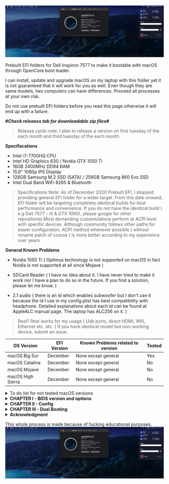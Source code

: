 ![](ss201201.jpg)

Prebuilt EFI folders for Dell Inspiron 7577 to make it bootable with macOS through OpenCore boot loader.

I can install, update and upgrade macOS on my laptop with this folder yet it is not guaranteed that it will work for you as well. Even though they are same models, two computers can have differences. Proceed all processes at your own risk. 

Do not use prebuilt EFI folders before you read this page otherwise it will end up with a failure.

<b>#*Check releases tab for downloadable zip files*#</b> 
> Release cycle note: I plan to release a version on first tuesday of the each month and third tuesday of the each month.

<b>Specifacations</b>

* Intel i7-7700HQ CPU
* Intel HD Graphics 630 / Nvidia GTX 1050 Ti
* 16GB 2400MHz DDR4 RAM
* 15.6” 1080p IPS Display
* 128GB Samsung M.2 SSD (SATA) / 256GB Samsung 860 Evo SSD 
* Intel Dual Band WiFi 8265 & Bluetooth

> Specifications Note: As of December 2020 Prebuilt EFI, I stopped providing general EFI folder for a wider target. From this date onward, EFI folder will be targeting completely identical builds for best performance and convenience. If you do not have the identical build ( e.g Dell 7577 - i5 & GTX 1060), please google for other repositories.Most demanding customizations perform at ACPI level with specific devices. Although community follows other paths for easier configuration, ACPI method whenever possible ( without rename patch of course ) is more better according to my experience over years. 

<b>General Known Problems</b>

* Nvidia 1050 Ti ( Optimus technology is not supported on macOS in fact Nvidia is not supported at all since Mojave )

* SDCard Reader ( I have no idea about it. I have never tried to make it work nor I have a plan to do so in the future. If you find a solution, please let me know. )

* 2.1 audio ( there is an id which enables subwoofer but I don't use it because the id I use in my config.plist has best compatibility with headphone. Detailed explanations about each id can be found at AppleALC manual page. The laptop has ALC256 on it. )

> Rest? Rest works for my usage ( Usb ports, direct HDMI, Wifi, Ethernet etc. etc. ) If you have identical model but non-working device, submit an issue.


| OS Version | EFI Version    | Known Problems related to version | Tested |
| ----------- | ------- | ---------- | ------------------- |
| macOS Big Sur  | December  | None except general          | Yes             |
| macOS Catalina  | December  | None except general          | No             |
| macOS Mojave  | December | None except general          | No              |
| macOS High Sierra   | December | None except general          | No              |

<details>
  <summary> To do list for not tested macOS versions </summary>
  My prebuilt EFI folders are tested on macOS big sur only. To use it with previous macOS versions, you need to make following changes:
  
  * Download Airportitlwm.kext depending on your macos version and replace it with the one inside EFI>OC>Kexts ( See Acknowledgment section for link )
  
  * Set Misc>Security>SecureBootModel to j186 if you have early boot failures. It resembles Macbookpro15,1 which has a T2 chip on it. This quirk and SMBIOS model are not linked to each other so you do not have to change your SMBIOS to anything.
  </details>

<details>
<summary><b>CHAPTER I - BIOS version and options</b></summary>
 

|||||    BIOS Version  ||||||    1.11.0    |||||

* Disable Secure Boot

* Change SATA operation to AHCI ( google it to learn more before you proceed this action if you use windows already to not lose your existed data on windows partition )

* Disable Virtualization


***Required advanced BIOS settings***

To enable advanced BIOS options, execute ModifiedGrubShell.efi at Opencore Picker Screen and enter given commands below for each settings.

| Command | Explanation    |
| ----------- | ------- |
| setup_var 0x4DE 0x00  | Disables CFG Lock	     |

This command disables CFG Lock which is a must to run macOS. 

| Command | Explanation   |
| ----------- | ------- |
| setup_var 0x889 0x00  | Disables WakeOnLan	     |

This command disables wake on lan BIOS settings so laptop can sleep on battery and AC without problem. Without disabling this setting, your laptop will have sleep issues on AC. On battery sleep works well because it is set to disable on battery by default. No mandatory to run macOS but advised for proper sleep and wake functions.  

Advanced BIOS settings note: 

*These values will be overwritten in case you update your bios or reset CMOS physically so you have to execute commands again. Best to check my BIOS version and commands here before updating it by yourself.

*Without disabling these options via code provided above, one can not use prebuilt EFI as it is from December 2020. See "CHAPTER II - Config" for workarounds.


</details>

<details>
<summary><b> CHAPTER II - Config </b></summary>

* Config file does not include SMBIOS parameters ( MLB, ROM, SystemSerialNumber and SystemUUID ) which is a must. One needs to provide own values. MacSerial by Acidanthera is a good way to obtain proper serial and motherboard serial numbers. UUID can be generated with terminal command “uuidgen”. Builtin ethernet, wifi or thunderbolt device MAC address can be used as ROM value. For working imessage and facetime all should be set in a sensible way and make sure that they are not used by someone else either hackintosh or real Mac. When you change a value ( SN, MLB, UUID or ROM ) you should change all other values to prevent apple servers being suspicious about your account. 
Tested SMBIOS models by me and returned zero errors as follow: Macbookpro14,1 ; Macbookpro14,2 ; Macbookpro 14,3. I highly recommend you to create Macbookpro14,3 SMBIOS parameters since it will be default from now on but it is totally up to your own liking

* If you do not want to execute disabling cfg lock command explained in CHAPTER - I, you have to set Kernel>Quirks>AppleXcpmCfgLock to YES

* To enable VT, Booter>Quirks>DevirtualiseMmio can be set to YES as a workaround

* You have to set UEFI>Audio>PlayChime to NO for disabling bootchime. (scary sound when you boot into OC ) 

* If you dual boot like me explained below in CHAPTER III, you can disable quirk Misc>Boot>ShowPicker. In this way, it will directly start booting macOS for you as a normal Mac without timeout phase.

</details>

<details>
<summary><b> CHAPTER III - Dual Booting </b></summary>

I have two seperate ssd drives listed above. Windows is installed to 256gb and Macos is installed to 128GB. I do not boot Windows10 through Opencore. Both ssd drives are partitioned GUID partition schema type and both use their own bootloader. You can make switch with F12 key when you see DELL logo on starts. I strictly do not recommend booting windows through OpenCore.
</details>

<details>
<summary><b> Acknowledgment </b></summary>

[Team Acidanthera](https://github.com/acidanthera) for OpenCore boot loader itself and AppleALC, Brightness Keys, Lilu, RealtekRTL8111, VirtualSMC and its plugins, VoodooPS2Controller and Whatevergreen kexts. 

[Team VoodooI2C](https://github.com/VoodooI2C/VoodooI2C) for VoodooI2C and VoodooI2CHID kexts.

[Team OpenIntelWireless](https://github.com/OpenIntelWireless) for Airportitlwm, IntelBluetooth firmware and  Injector kexts.

[Team Dortania](https://dortania.github.io) for CtlnaAHCIPort.kext

[Piker-Alpha](https://github.com/Piker-Alpha) for ssdtPRGen script

[Daliansky](https://github.com/Daliansky) for prebuilt cosmetic SSDTs ( DMAC, HRT, MCHC, MEM2, PMCR and SBUS )

[uzairblaoch](https://github.com/uzairblaoch) for providing information about enabling HDMI port directly

#################

Thanks everyone who helped me with patience and developers for maintaing kexts, drivers, scripts and patches.
</details>

This whole process is made because of fucking educational purposes. 
![](ss201201.jpg)
